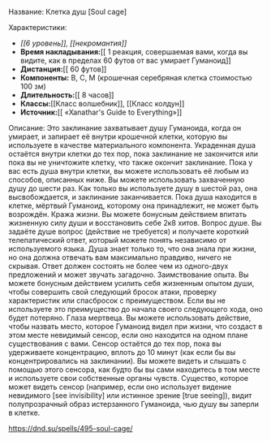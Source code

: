 Название: Клетка душ \[Soul cage] 

Характеристики:
- *[[6 уровень]], [[некромантия]]*
- **Время накладывания:**[[ 1 реакция, совершаемая вами, когда вы видите, как в пределах 60 футов от вас умирает Гуманоид]]
- **Дистанция:**[[ 60 футов]]
- **Компоненты:** В, С, М (крошечная серебряная клетка стоимостью 100 зм)
- **Длительность:**[[ 8 часов]]
- **Классы:**[[Класс  волшебник]], [[Класс колдун]]
- **Источник:**[[ «Xanathar's Guide to Everything»]]

Описание:
Это заклинание захватывает душу Гуманоида, когда он умирает, и запирает её внутри крошечной клетки, которую вы используете в качестве материального компонента. Украденная душа остаётся внутри клетки до тех пор, пока заклинание не закончится или пока вы не уничтожите клетку, что также окончит заклинание. Пока у вас есть душа внутри клетки, вы можете использовать её любым из способов, описанных ниже. Вы можете использовать захваченную душу до шести раз.
Как только вы используете душу в шестой раз, она высвобождается, и заклинание заканчивается. Пока душа находится в клетке, мёртвый Гуманоид, которому она принадлежит, не может быть возрождён.
Кража жизни. Вы можете бонусным действием впитать жизненную силу души и восстановить себе 2к8 хитов.
Вопрос душе. Вы задаёте душе вопрос (действие не требуется) и получаете короткий телепатический ответ, который можете понять независимо от используемого языка. Душа знает только то, что она знала при жизни, но она должна отвечать вам максимально правдиво, ничего не скрывая. Ответ должен состоять не более чем из одного-двух предложений и может звучать загадочно.
Заимствование опыта. Вы можете бонусным действием усилить себя жизненным опытом души, чтобы совершить свой следующий бросок атаки, проверку характеристик или спасбросок с преимуществом. Если вы не используете это преимущество до начала своего следующего хода, оно будет потеряно.
Глаза мертвеца. Вы можете использовать действие, чтобы назвать место, которое Гуманоид видел при жизни, что создаст в этом месте невидимый сенсор, если оно находится на одном плане существования с вами. Сенсор остаётся до тех пор, пока вы удерживаете концентрацию, вплоть до 10 минут (как если бы вы концентрировались на заклинании). Вы можете видеть и слышать с помощью этого сенсора, как будто бы вы сами находитесь в том месте и используете свои собственные органы чувств.
Существо, которое может видеть сенсор (например, если оно использует видение невидимого [see invisibility] или истинное зрение [true seeing]), видит полупрозрачный образ истерзанного Гуманоида, чью душу вы заперли в клетке.

https://dnd.su/spells/495-soul-cage/